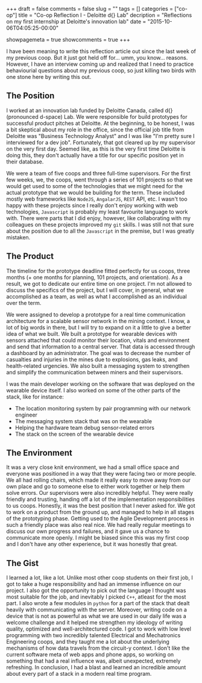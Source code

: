 +++
draft = false
comments = false
slug = ""
tags = []
categories = ["co-op"]
title = "Co-op Reflection I - Deloitte d{} Lab"
decription = "Reflections on my first internship at Deloitte's innovation lab"
date = "2015-10-06T04:05:25-00:00"

showpagemeta = true
showcomments = true
+++

I have been meaning to write this reflection article out since the last week of my previous coop. But it just got held off for... umm, you know... reasons. However, I have an interview coming up and realized that I need to practice behaviourial questions about my previous coop, so just killing two birds with one stone here by writing this out.

## The Position
I worked at an innovation lab funded by Deloitte Canada, called d{} (pronounced d-space) Lab. We were responsible for build prototypes for successful product pitches at Deloitte. At the beginning, to be honest, I was a bit skeptical about my role in the office, since the official job title from Deloitte was "Business Technology Analyst" and I was like "I'm pretty sure I interviewed for a dev job". Fortunately, that got cleared up by my supervisor on the very first day. Seemed like, as this is the very first time Deloitte is doing this, they don't actually have a title for our specific position yet in their database.

We were a team of five coops and three full-time supervisors. For the first few weeks, we, the coops, went through a series of 101 projects so that we would get used to some of the technologies that we might need for the actual prototype that we would be building for the term. These included mostly web frameworks like `NodeJS`, `AngalarJS`, `REST` API, etc. I wasn't too happy with these projects since I really don't enjoy working with web technologies, `Javascript` is probably my least favourite language to work with. There were parts that I did enjoy, however, like collaborating with my colleagues on these projects improved my `git` skills. I was still not that sure about the position due to all the `Javascript` in the premise, but I was greatly mistaken.

## The Product
The timeline for the prototype deadline fitted perfectly for us coops, three months (+ one months for planning, 101 projects, and orientation). As a result, we got to dedicate our entire time on one project. I'm not allowed to discuss the specifics of the project, but I will cover, in general, what we accomplished as a team, as well as what I accomplished as an individual over the term.

We were assigned to develop a prototype for a real time communication architecture for a scalable sensor network in the mining context. I know, a lot of big words in there, but I will try to expand on it a little to give a better idea of what we built. We built a prototype for wearable devices with sensors attached that could monitor their location, vitals and environment and send that information to a central server. That data is accessed through a dashboard by an administrator. The goal was to decrease the number of casualties and injuries in the mines due to explosions, gas leaks, and health-related urgencies. We also built a messaging system to strengthen and simplify the communication between miners and their supervisors.

I was the main developer working on the software that was deployed on the wearable device itself. I also worked on some of the other parts of the stack, like for instance:
* The location monitoring system by pair programming with our network engineer
* The messaging system stack that was on the wearable
* Helping the hardware team debug sensor-related errors
* The stack on the screen of the wearable device

## The Environment
It was a very close knit environment, we had a small office space and everyone was positioned in a way that they were facing two or more people. We all had rolling chairs, which made it really easy to move away from our own place and go to someone else to either work together or help them solve errors. Our supervisors were also incredibly helpful. They were really friendly and trusting, handing off a lot of the implementation responsibilities to us coops. Honestly, it was the best position that I never asked for. We got to work on a product from the ground up, and managed to help in all stages of the prototyping phase. Getting used to the Agile Development process in such a friendly place was also real nice. We had really regular meetings to discuss our own progress and failures, and it gave us a chance to communicate more openly. I might be biased since this was my first coop and I don't have any other experience, but it was honestly that great.

## The Gist
I learned a lot, like a lot. Unlike most other coop students on their first job, I got to take a huge responsibility and had an immense influence on our project. I also got the opportunity to pick out the language I thought was most suitable for the job, and inevitably I picked `C++`, atleast for the most part. I also wrote a few modules in `python` for a part of the stack that dealt heavily with communicating with the server. Moreover, writing code on a device that is not as powerful as what we are used in our daily life was a welcome challenge and it helped me strengthen my ideology of writing quality, optimized and well-architectured code. I got to work with low level programming with two incredibly talented Electrical and Mechatronics Engineering coops, and they taught me a lot about the underlying mechanisms of how data travels from the circuit-y context. I don't like the current software meta of web apps and phone apps, so working on something that had a real influence was, albeit unexpected, extremely refreshing. In conclusion, I had a blast and learned an incredible amount about every part of a stack in a modern real time program.
